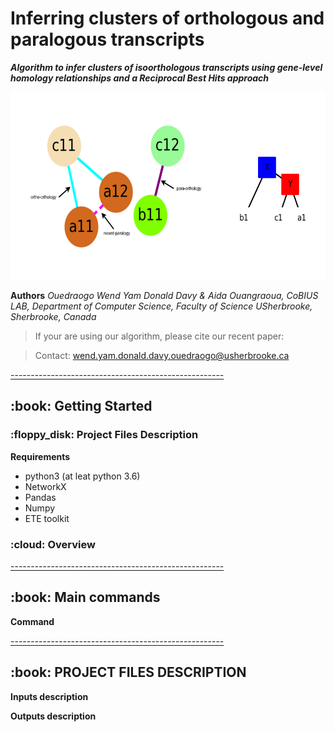 
# Inferring clusters of orthologous and paralogous transcripts

***Algorithm to infer clusters of isoorthologous transcripts using gene-level homology relationships and a Reciprocal Best Hits approach***


<p align="center">
<img src='./theme.png' alt='theme' width=auto height=300>
</p>

__Authors__
*Ouedraogo Wend Yam Donald Davy & Aida Ouangraoua, CoBIUS LAB, Department of Computer Science, Faculty of Science USherbrooke,  Sherbrooke, Canada*

> If your are using our algorithm, please cite our recent paper: 

> Contact: wend.yam.donald.davy.ouedraogo@usherbrooke.ca

[-----------------------------------------------------](https://raw.githubusercontent.com/andreasbm/readme/master/assets/lines/rainbow.png)

<!-- GETTING STARTED -->
<h2 id="getting-started"> :book: Getting Started</h2>

<!-- PROJECT FILES DESCRIPTION -->
<h3 id="requirements"> :floppy_disk: Project Files Description</h3>

__Requirements__
*   python3 (at leat python 3.6)
*   NetworkX
*   Pandas
*   Numpy
*   ETE toolkit

<!-- OVERVIEW -->
<h3 id="overview"> :cloud: Overview</h3>

[-----------------------------------------------------](https://raw.githubusercontent.com/andreasbm/readme/master/assets/lines/rainbow.png)
<!--How to execute the algorithm -->
<h2 id="getting-started"> :book: Main commands</h2>

__Command__


[-----------------------------------------------------](https://raw.githubusercontent.com/andreasbm/readme/master/assets/lines/rainbow.png)
<!-- PROJECT FILES DESCRIPTION -->
<h2 id="getting-started"> :book: PROJECT FILES DESCRIPTION</h2>

__Inputs description__

__Outputs description__





